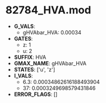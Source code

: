 # 82784_HVA.mod

- **G_VALS**:
  - gHVAbar_HVA: 0.00034
- **GATES**:
  - z: 1
  - u: 2
- **SUFFIX**: HVA
- **GMAX_NAME**: gHVAbar_HVA
- **STATES**: ['u', 'z']
- **I_VALS**:
  - 6.3: 0.00034862616188493904
  - 37: 0.0003249698579431846
- **ERROR_FLAGS**: []
